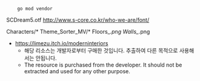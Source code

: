 ```
    go mod vendor
```
SCDream5.otf
    http://www.s-core.co.kr/who-we-are/font/

Characters/*
Theme_Sorter_MV/*
Floors_*.png
Walls_*.png
- https://limezu.itch.io/moderninteriors
  - 해당 리소스는 개발자로부터 구매한 것입니다. 추출하여 다른 목적으로 사용해서는 안됩니다.
  - The resource is purchased from the developer. It should not be extracted and used for any other purpose.